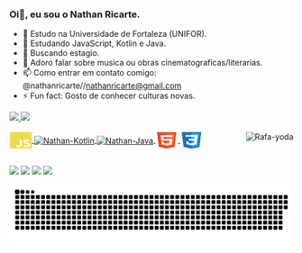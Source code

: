 ### Oi👋, eu sou o Nathan Ricarte.

- 🔭 Estudo na Universidade de Fortaleza (UNIFOR).
- 🌱 Estudando JavaScript, Kotlin e Java.
- 🤔 Buscando estagio.
- 💬 Adoro falar sobre musica ou obras cinematograficas/literarias.
- 📫 Como entrar em contato comigo: @nathanricarte//nathanricarte@gmail.com
- ⚡ Fun fact: Gosto de conhecer culturas novas.

<div>
  <a href="https://github.com/nathanricarte">
  <img height="180em" src="https://github-readme-stats.vercel.app/api?username=nathanricarte&show_icons=true&theme=dracula&include_all_commits=true&count_private=true"/>
  <img height="180em" src="https://github-readme-stats.vercel.app/api/top-langs/?username=nathanricarte&layout=compact&langs_count=7&theme=dracula"/>
</div>
  <div style="display: inline_block"><br>
  <img align="center" alt="Nathan-Js" height="30" width="40" src="https://raw.githubusercontent.com/devicons/devicon/master/icons/javascript/javascript-plain.svg">
  <img align="center" alt="Nathan-Kotlin" height="30" width="40" src="https://cdn.jsdelivr.net/gh/devicons/devicon/icons/kotlin/kotlin-original.svg">
  <img align="center" alt="Nathan-Java" height="30" width="40" src="https://cdn.jsdelivr.net/gh/devicons/devicon/icons/java/java-original.svg">
  <img align="center" alt="Nathan-HTML" height="30" width="40" src="https://raw.githubusercontent.com/devicons/devicon/master/icons/html5/html5-original.svg">
  <img align="center" alt="Nathan-CSS" height="30" width="40" src="https://raw.githubusercontent.com/devicons/devicon/master/icons/css3/css3-original.svg">
  <img align="right" alt="Rafa-yoda" src="https://c.tenor.com/jRn10IJ3ptsAAAAC/cowboybebop-space.gif">
</div>
  
##
 
<div> 
  <a href="https://instagram.com/nathanricarte" target="_blank"><img src="https://img.shields.io/badge/-Instagram-%23E4405F?style=for-the-badge&logo=instagram&logoColor=white" target="_blank"></a>
 <a href="https://t.me/nathan_ricarte" target="_blank"><img src="https://img.shields.io/badge/Telegram-2CA5E0?style=for-the-badge&logo=telegram&logoColor=white" target="_blank"></a> 
  <a href = "mailto:nathanricarte@gmail.com"><img src="https://img.shields.io/badge/-Gmail-%23333?style=for-the-badge&logo=gmail&logoColor=white" target="_blank"></a>
  <a href="https://www.linkedin.com/in/nathan-ricarte-856a5b15b/" target="_blank"><img src="https://img.shields.io/badge/-LinkedIn-%230077B5?style=for-the-badge&logo=linkedin&logoColor=white" target="_blank"></a> 
 
  ![Snake animation](https://github.com/nathanricarte/nathanricarte/blob/output/github-contribution-grid-snake.svg)
 
</div>
